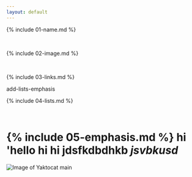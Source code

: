 ```yaml
---
layout: default
---
```


{% include 01-name.md %}

<br>

{% include 02-image.md %}

<br>

{% include 03-links.md %}

add-lists-emphasis
<br>

{% include 04-lists.md %}

<br>

{% include 05-emphasis.md %}
hi 'hello
hi hi
**jdsfkdbdhkb** _jsvbkusd_
=======
![Image of Yaktocat](https://octodex.github.com/images/yaktocat.png)
 main
